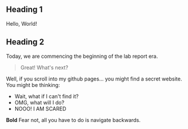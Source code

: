 ## Heading 1
Hello, World!

## Heading 2
Today, we are commencing the beginning of the lab report era.

> Great! What's next?

Well, if you scroll into my github pages... you might find a secret website. You might be thinking:
* Wait, what if I can't find it?
* OMG, what will I do?
* NOOO! I AM SCARED

**Bold**
Fear not, all you have to do is navigate backwards.
